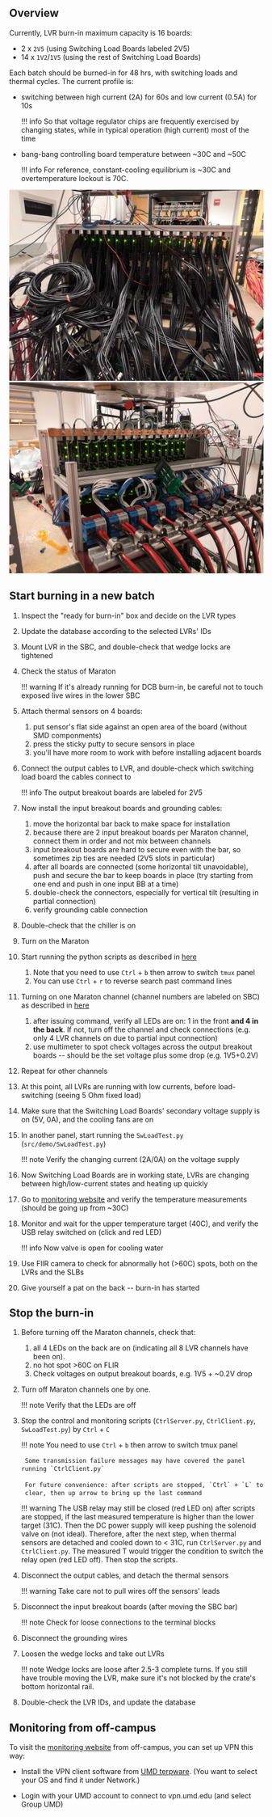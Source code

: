 ## Overview

Currently, LVR burn-in maximum capacity is 16 boards:

- 2 x `2V5` (using Switching Load Boards labeled 2V5)
- 14 x `1V2`/`1V5` (using the rest of Switching Load Boards)

Each batch should be burned-in for 48 hrs, with switching loads and thermal cycles. The current profile is:

- switching between high current (2A) for 60s and low current (0.5A) for 10s
    
    !!! info
        So that voltage regulator chips are frequently exercised by changing
          states, while in typical operation (high current) most of the time

- bang-bang controlling board temperature between ~30C and ~50C

    !!! info
        For reference, constant-cooling equilibrium is ~30C and overtemperature lockout is 70C.

![SBC front view](SBC_front.jpg)
![SBC back view](SBC_back.jpg)


## Start burning in a new batch

1. Inspect the "ready for burn-in" box and decide on the LVR types
2. Update the database according to the selected LVRs' IDs
3. Mount LVR in the SBC, and double-check that wedge locks are tightened
4. Check the status of Maraton 

    !!! warning
        If it's already running for DCB burn-in, be careful not to touch exposed live wires in the lower SBC

5. Attach thermal sensors on 4 boards:
    1. put sensor's flat side against an open area of the board (without SMD componments)
    2. press the sticky putty to secure sensors in place
    3. you'll have more room to work with before installing adjacent boards

6. Connect the output cables to LVR, and double-check which switching load board the cables connect to

    !!! info
        The output breakout boards are labeled for 2V5

7. Now install the input breakout boards and grounding cables:
    1. move the horizontal bar back to make space for installation
    2. because there are 2 input breakout boards per Maraton channel, connect
        them in order and not mix between channels
    3. input breakout boards are hard to secure even with the bar, so sometimes zip ties are needed (2V5 slots in particular)
    4. after all boards are connected (some horizontal tilt unavoidable), push and secure the bar to keep boards in place (try starting from one end and push in one input BB at a time) 
    5. double-check the connectors, especially for vertical tilt (resulting in partial connection)
    6. verify grounding cable connection

8. Double-check that the chiller is on
9. Turn on the Maraton

10. Start running the python scripts as described in [here](../burnin_sw_setup.md#scripts-to-run-on-the-raspberry-pi)
    1. Note that you need to use `Ctrl` + `b` then arrow to switch `tmux` panel
    2. You can use `Ctrl` + `r` to reverse search past command lines

11. Turning on one Maraton channel (channel numbers are labeled on SBC) as described in [here](../burnin_sw_setup.md#controlling-the-psu-maraton-with-curl)
    1. after issuing command, verify all LEDs are on: 1 in the front **and 4 in the back**. If not, turn off the channel and check connections (e.g. only 4 LVR channels on due to partial input connection)
    2. use multimeter to spot check voltages across the output breakout boards -- should be the set voltage plus some drop (e.g. 1V5+0.2V)

12. Repeat for other channels
13. At this point, all LVRs are running with low currents, before load-switching (seeing 5 Ohm fixed load)
14. Make sure that the Switching Load Boards' secondary voltage supply is on
    (5V, 0A), and the cooling fans are on

15. In another panel, start running the `SwLoadTest.py` (`src/demo/SwLoadTest.py`)

    !!! note
        Verify the changing current (2A/0A) on the voltage supply

16. Now Switching Load Boards are in working state, LVRs are changing between
    high/low-current states and heating up quickly
17. Go to [monitoring website](http://129.2.92.92:56789/DVApp) and verify the temperature
    measurements (should be going up from ~30C)

18. Monitor and wait for the upper temperature target (40C), and verify the USB
    relay switched on (click and red LED)

    !!! info
        Now valve is open for cooling water

19. Use FlIR camera to check for abnormally hot (>60C) spots, both on the LVRs and the SLBs
20. Give yourself a pat on the back -- burn-in has started


## Stop the burn-in

1. Before turning off the Maraton channels, check that:
    1. all 4 LEDs on the back are on (indicating all 8 LVR channels have been on).
    2. no hot spot >60C on FLIR
    3. Check voltages on output breakout boards, e.g. 1V5 + ~0.2V drop

2. Turn off Maraton channels one by one.

    !!! note
        Verify that the LEDs are off

3. Stop the control and monitoring scripts (`CtrlServer.py`, `CtrlClient.py`, `SwLoadTest.py`) by `Ctrl` + `C`

    !!! note
        You need to use `Ctrl` + `b` then arrow to switch tmux panel
        
        Some transmission failure messages may have covered the panel running `CtrlClient.py`

        For future convenience: after scripts are stopped, `Ctrl` + `L` to
        clear, then up arrow to bring up the last command
    
    !!! warning
        The USB relay may still be closed (red LED on) after scripts are stopped, if the last measured temperature is higher than the lower target (31C). 
        Then the DC power supply will keep pushing the solenoid valve on (not ideal).
        Therefore, after the next step, when thermal sensors are detached and cooled down to < 31C, run `CtrlServer.py` and `CtrlClient.py`. 
        The measured T would trigger the condition to switch the relay open (red LED off). Then stop the scripts. 

4. Disconnect the output cables, and detach the thermal sensors

    !!! warning
        Take care not to pull wires off the sensors' leads

5. Disconnect the input breakout boards (after moving the SBC bar)

    !!! note
        Check for loose connections to the terminal blocks

6. Disconnect the grounding wires
7. Loosen the wedge locks and take out LVRs

    !!! note
        Wedge locks are loose after 2.5-3 complete turns. 
        If you still have trouble moving the LVR, make sure it's not blocked by the crate's bottom horizontal rail. 

8. Double-check the LVR IDs, and update the database

## Monitoring from off-campus

To visit the [monitoring website](http://129.2.92.92:56789/DVApp) from off-campus, you can set up VPN this way:

- Install the VPN client software from [UMD terpware](https://terpware.umd.edu/Windows/title/1840). (You want to select your OS and find it under Network.) 

- Login with your UMD account to connect to vpn.umd.edu (and select Group UMD)
